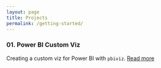 ```yaml
---
layout: page
title: Projects
permalink: /getting-started/
---
```


### 01. Power BI Custom Viz
Creating a custom viz for Power BI with `pbiviz`.
[Read more](https://iiaen.github.io/PBI-kpiCard-project/)

